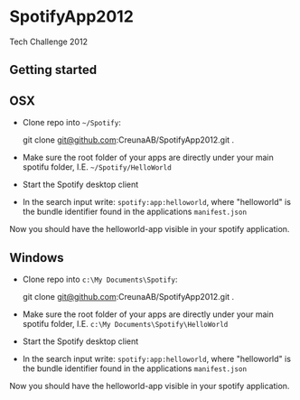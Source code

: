 SpotifyApp2012
==============

Tech Challenge 2012

Getting started
---------------

OSX
---

* Clone repo into `~/Spotify`:

    git clone git@github.com:CreunaAB/SpotifyApp2012.git .

* Make sure the root folder of your apps are directly under your main spotifu folder, I.E. `~/Spotify/HelloWorld`
* Start the Spotify desktop client
* In the search input write: `spotify:app:helloworld`, where "helloworld" is the bundle identifier found in the applications `manifest.json`

Now you should have the helloworld-app visible in your spotify application.

Windows
-------

* Clone repo into `c:\My Documents\Spotify`:

    git clone git@github.com:CreunaAB/SpotifyApp2012.git .

* Make sure the root folder of your apps are directly under your main spotifu folder, I.E. `c:\My Documents\Spotify\HelloWorld`
* Start the Spotify desktop client
* In the search input write: `spotify:app:helloworld`, where "helloworld" is the bundle identifier found in the applications `manifest.json`

Now you should have the helloworld-app visible in your spotify application.